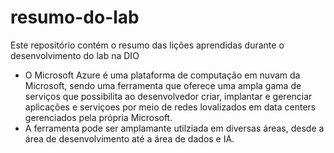 # resumo-do-lab
Este repositório contém o resumo das lições aprendidas durante o desenvolvimento do lab na DIO

- O Microsoft Azure é uma plataforma de computação em nuvam da Microsoft, sendo uma ferramenta que oferece uma ampla gama de serviços que possibilita ao desenvolvedor criar, implantar e gerenciar aplicações e serviçoes por meio de redes lovalizados em data centers gerenciados pela própria Microsoft.
- A ferramenta pode ser amplamante utilziada em diversas áreas, desde a área de desenvolvimento até a área de dados e IA.
